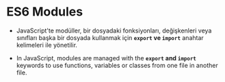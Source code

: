 # ES6 Modules

- JavaScript'te modüller, bir dosyadaki fonksiyonları, değişkenleri veya sınıfları başka bir dosyada kullanmak için **`export` ve `import`** anahtar kelimeleri ile yönetilir.

- In JavaScript, modules are managed with the **`export` and `import`** keywords to use functions, variables or classes from one file in another file.
